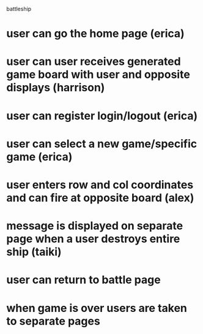 battleship

# user can go the home page (erica)
# user can user receives generated game board with user and opposite displays (harrison)
# user can register login/logout (erica)
# user can select a new game/specific game (erica)
# user enters row and col coordinates and can fire at opposite board (alex)
# message is displayed on separate page when a user destroys entire ship (taiki)
# user can return to battle page
# when game is over users are taken to separate pages
